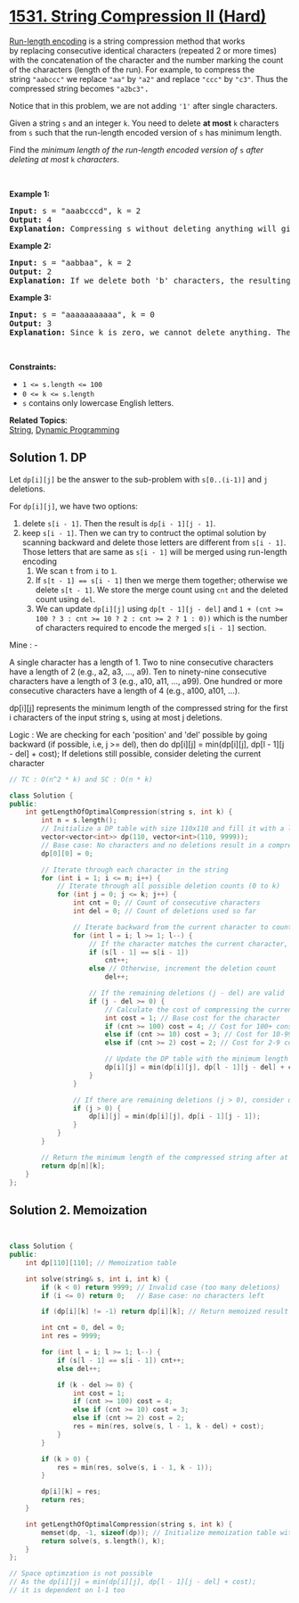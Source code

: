 # [1531. String Compression II (Hard)](https://leetcode.com/problems/string-compression-ii/)

<p><a href="http://en.wikipedia.org/wiki/Run-length_encoding">Run-length encoding</a> is a string compression method that works by&nbsp;replacing consecutive identical characters (repeated 2 or more times) with the concatenation of the character and the number marking the count of the characters (length of the run). For example, to compress the string&nbsp;<code>"aabccc"</code>&nbsp;we replace <font face="monospace"><code>"aa"</code></font>&nbsp;by&nbsp;<font face="monospace"><code>"a2"</code></font>&nbsp;and replace <font face="monospace"><code>"ccc"</code></font>&nbsp;by&nbsp;<font face="monospace"><code>"c3"</code></font>. Thus the compressed string becomes <font face="monospace"><code>"a2bc3"</code>.</font></p>

<p>Notice that in this problem, we are not adding&nbsp;<code>'1'</code>&nbsp;after single characters.</p>

<p>Given a&nbsp;string <code>s</code>&nbsp;and an integer <code>k</code>. You need to delete <strong>at most</strong>&nbsp;<code>k</code> characters from&nbsp;<code>s</code>&nbsp;such that the run-length encoded version of <code>s</code>&nbsp;has minimum length.</p>

<p>Find the <em>minimum length of the run-length encoded&nbsp;version of </em><code>s</code><em> after deleting at most </em><code>k</code><em> characters</em>.</p>

<p>&nbsp;</p>
<p><strong>Example 1:</strong></p>

<pre><strong>Input:</strong> s = "aaabcccd", k = 2
<strong>Output:</strong> 4
<b>Explanation: </b>Compressing s without deleting anything will give us "a3bc3d" of length 6. Deleting any of the characters 'a' or 'c' would at most decrease the length of the compressed string to 5, for instance delete 2 'a' then we will have s = "abcccd" which compressed is abc3d. Therefore, the optimal way is to delete 'b' and 'd', then the compressed version of s will be "a3c3" of length 4.</pre>

<p><strong>Example 2:</strong></p>

<pre><strong>Input:</strong> s = "aabbaa", k = 2
<strong>Output:</strong> 2
<b>Explanation: </b>If we delete both 'b' characters, the resulting compressed string would be "a4" of length 2.
</pre>

<p><strong>Example 3:</strong></p>

<pre><strong>Input:</strong> s = "aaaaaaaaaaa", k = 0
<strong>Output:</strong> 3
<strong>Explanation: </strong>Since k is zero, we cannot delete anything. The compressed string is "a11" of length 3.
</pre>

<p>&nbsp;</p>
<p><strong>Constraints:</strong></p>

<ul>
	<li><code>1 &lt;= s.length &lt;= 100</code></li>
	<li><code>0 &lt;= k &lt;= s.length</code></li>
	<li><code>s</code> contains only lowercase English letters.</li>
</ul>


**Related Topics**:  
[String](https://leetcode.com/tag/string/), [Dynamic Programming](https://leetcode.com/tag/dynamic-programming/)

## Solution 1. DP

Let `dp[i][j]` be the answer to the sub-problem with `s[0..(i-1)]` and `j` deletions.

For `dp[i][j]`, we have two options:
1. delete `s[i - 1]`. Then the result is `dp[i - 1][j - 1]`.
2. keep `s[i - 1]`. Then we can try to contruct the optimal solution by scanning backward and delete those letters are different from `s[i - 1]`. Those letters that are same as `s[i - 1]` will be merged using run-length encoding
    1. We scan `t` from `i` to `1`.
    2. If `s[t - 1] == s[i - 1]` then we merge them together; otherwise we delete `s[t - 1]`. We store the merge count using `cnt` and the deleted count using `del`.
    3. We can update `dp[i][j]` using `dp[t - 1][j - del]` and `1 + (cnt >= 100 ? 3 : cnt >= 10 ? 2 : cnt >= 2 ? 1 : 0))` which is the number of characters required to encode the merged `s[i - 1]` section.
  
Mine : -

A single character has a length of 1.
Two to nine consecutive characters have a length of 2 (e.g., a2, a3, ..., a9).
Ten to ninety-nine consecutive characters have a length of 3 (e.g., a10, a11, ..., a99).
One hundred or more consecutive characters have a length of 4 (e.g., a100, a101, ...).

dp[i][j] represents the minimum length of the compressed string for the first i characters of the input string s, using at most j deletions.

Logic : We are checking for each 'position' and 'del' possible by going backward (if possible, i.e, j >= del), 
then do dp[i][j] = min(dp[i][j], dp[l - 1][j - del] + cost);
If deletions still possible, consider deleting the current character

```cpp
// TC : O(n^2 * k) and SC : O(n * k)

class Solution {
public:
    int getLengthOfOptimalCompression(string s, int k) {
        int n = s.length();
        // Initialize a DP table with size 110x110 and fill it with a large value (9999)
        vector<vector<int>> dp(110, vector<int>(110, 9999));
        // Base case: No characters and no deletions result in a compressed length of 0
        dp[0][0] = 0;

        // Iterate through each character in the string
        for (int i = 1; i <= n; i++) {
            // Iterate through all possible deletion counts (0 to k)
            for (int j = 0; j <= k; j++) {
                int cnt = 0; // Count of consecutive characters
                int del = 0; // Count of deletions used so far

                // Iterate backward from the current character to count consecutive characters
                for (int l = i; l >= 1; l--) {
                    // If the character matches the current character, increment the count
                    if (s[l - 1] == s[i - 1]) 
                        cnt++;
                    else // Otherwise, increment the deletion count
                        del++;

                    // If the remaining deletions (j - del) are valid
                    if (j - del >= 0) {
                        // Calculate the cost of compressing the current block of characters
                        int cost = 1; // Base cost for the character
                        if (cnt >= 100) cost = 4; // Cost for 100+ consecutive characters
                        else if (cnt >= 10) cost = 3; // Cost for 10-99 consecutive characters
                        else if (cnt >= 2) cost = 2; // Cost for 2-9 consecutive characters

                        // Update the DP table with the minimum length
                        dp[i][j] = min(dp[i][j], dp[l - 1][j - del] + cost);
                    }
                }

                // If there are remaining deletions (j > 0), consider deleting the current character
                if (j > 0) {
                    dp[i][j] = min(dp[i][j], dp[i - 1][j - 1]);
                }
            }
        }

        // Return the minimum length of the compressed string after at most k deletions
        return dp[n][k];
    }
};

```

## Solution 2. Memoization
```cpp


class Solution {
public:
    int dp[110][110]; // Memoization table

    int solve(string& s, int i, int k) {
        if (k < 0) return 9999; // Invalid case (too many deletions)
        if (i <= 0) return 0;   // Base case: no characters left

        if (dp[i][k] != -1) return dp[i][k]; // Return memoized result

        int cnt = 0, del = 0;
        int res = 9999;

        for (int l = i; l >= 1; l--) {
            if (s[l - 1] == s[i - 1]) cnt++;
            else del++;

            if (k - del >= 0) {
                int cost = 1;
                if (cnt >= 100) cost = 4;
                else if (cnt >= 10) cost = 3;
                else if (cnt >= 2) cost = 2;
                res = min(res, solve(s, l - 1, k - del) + cost);
            }
        }

        if (k > 0) {
            res = min(res, solve(s, i - 1, k - 1));
        }

        dp[i][k] = res;
        return res;
    }

    int getLengthOfOptimalCompression(string s, int k) {
        memset(dp, -1, sizeof(dp)); // Initialize memoization table with -1
        return solve(s, s.length(), k);
    }
};
```

```cpp
// Space optimzation is not possible
// As the dp[i][j] = min(dp[i][j], dp[l - 1][j - del] + cost);
// it is dependent on l-1 too
```
